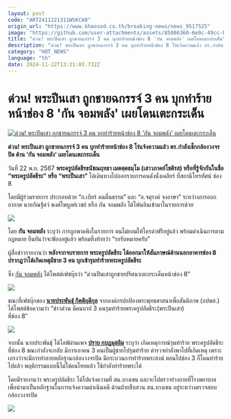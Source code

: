 ```yaml
---
layout: post
code: "ART2411221311WSKCA0"
origin_url: "https://www.khaosod.co.th/breaking-news/news_9517525"
image: "https://github.com/user-attachments/assets/85006360-6e9c-49cc-be69-325154d3e9bb"
title: "ด่วน! พระปีนเสา ถูกชายฉกรรจ์ 3 คน บุกทำร้ายหน้าช่อง 8 'กัน จอมพลัง' เผยโดนเตะกระเด็น"
description: "ด่วน! พระปีนเสา ถูกชายฉกรรจ์ 3 คน บุกทำร้ายหน้าช่อง 8 โร่แจ้งความแล้ว ตร.กำลังเช็กกล้องวงจรปิด ด้าน 'กัน จอมพลัง' เผยโดนเตะกระเด็น "
category: "HOT_NEWS"
language: "th"
date: 2024-11-22T13:21:03.732Z
---
```


# ด่วน! พระปีนเสา ถูกชายฉกรรจ์ 3 คน บุกทำร้ายหน้าช่อง 8 'กัน จอมพลัง' เผยโดนเตะกระเด็น

[![ด่วน! พระปีนเสา ถูกชายฉกรรจ์ 3 คน บุกทำร้ายหน้าช่อง 8 'กัน จอมพลัง' เผยโดนเตะกระเด็น](https://www.khaosod.co.th/wpapp/uploads/2024/11/attack-monk.jpg "ด่วน! พระปีนเสา ถูกชายฉกรรจ์ 3 คน บุกทำร้ายหน้าช่อง 8 'กัน จอมพลัง' เผยโดนเตะกระเด็น")](https://www.khaosod.co.th/wpapp/uploads/2024/11/attack-monk.jpg)

**ด่วน! พระปีนเสา ถูกชายฉกรรจ์ 3 คน บุกทำร้ายหน้าช่อง 8 โร่แจ้งความแล้ว ตร.กำลังเช็กกล้องวงจรปิด ด้าน ‘กัน จอมพลัง’ เผยโดนเตะกระเด็น**

วันที่ 22 พ.ย. 2567 **พระครูปลัดธีรธนัชณฤทธา เมตตฺตธมฺโม (เสาวภาคย์โชติรส) หรือที่รู้จักกันในชื่อ “พระครูปลัดธีระ” หรือ “พระปีนเสา”** ได้เดินทางไปออกรายการคนดังนั่งเคลียร์ ที่สถานีโทรทัศน์ ช่อง 8

โดยมีผู้ร่วมรายการ ประกอบด้วย “อ.เบียร์ คนตื่นธรรม” และ “อ.จตุรงค์ จงอาษา” ระหว่างการออกอากาศ นายกัณฐัศว์ พงศ์ไพบูลย์เวชย์ หรือ กัน จอมพลัง ได้โฟนอินเข้ามาในรายการด้วย

[![](https://www.khaosod.co.th/wpapp/uploads/2024/11/cac3c93d-6e3e-4068-a903-899c775817cb.jpg)](https://www.khaosod.co.th/wpapp/uploads/2024/11/cac3c93d-6e3e-4068-a903-899c775817cb.jpg)

โดย **กัน จอมพลัง** ระบุว่า การถูกพาดพิงในรายการ ตนไม่ยอมให้ใครด่าฟรีอยู่แล้ว พร้อมดำเนินการตามกฎหมาย ยืนยันว่าจะฟ้องอยู่แล้ว พร้อมทิ้งท้ายว่า “รอรับหมายครับ”

ผู้สื่อข่าวรายงานว่า **หลังจากจบรายการ พระครูปลัดธีระ ได้ออกมาให้สัมภาษณ์ด้านนอกอาคารช่อง 8 ปรากฏว่าได้เกิดเหตุมีชาย 3 คน บุกเข้ารุมทำร้ายพระครูปลัดธีระ**

ซึ่ง [กัน จอมพลัง](https://www.facebook.com/gunjompalang1) ได้โพสต์เฟซบุ๊กว่า “ด่วนปีนเสาถูกชายปริศนาเตะกระเด็นหน้าช่อง 8”

[![](https://www.khaosod.co.th/wpapp/uploads/2024/11/Screenshot-2024-11-22-193837.jpg)](https://www.khaosod.co.th/wpapp/uploads/2024/11/Screenshot-2024-11-22-193837.jpg)

ขณะที่เฟซบุ๊กของ [**นายประพันธุ์ กิตติฤดีกุล**](https://www.facebook.com/profile.php?id=100035839958327&__cft__[0]=AZX-pp8rvUwDrDU9WM2KeC1ncIfs2VezCXZFmxsRwTNlk0KzowgYWENobalfRjQua1_8dlqTFOSz_rZ7EoMnW_1Z-9pZEL1UuWZbUdxe2TttXIsmn0z5uZgRWQnQhIO_JhhsuKkDMPb6JW_FKI3VNQfWqsVr_A_flnnXxBqiTFl8rsWkzBx4SFdSIFRfeTQ6Gko&__tn__=-UC%2CP-R) จากองค์กรปกป้องพระพุทธศาสนาเพื่อสันติภาพ (อปพส.) ได้โพสต์ข้อความว่า “ข่าวด่วน​ มีคนบาป​ 3​ คนรุมทำร้ายพระครูปลัดธีระ​(พระปีน​เสา)  
ที่ช่อง​ 8″

[![](https://www.khaosod.co.th/wpapp/uploads/2024/11/Screenshot-2024-11-22-193853.jpg)](https://www.khaosod.co.th/wpapp/uploads/2024/11/Screenshot-2024-11-22-193853.jpg)

จากนั้น นายประพันธุ์ ได้ไลฟ์ผ่านเพจ **[ปราบ กบฏมุสลิม](https://www.facebook.com/prab.kbt.muslim?__cft__[0]=AZX-pp8rvUwDrDU9WM2KeC1ncIfs2VezCXZFmxsRwTNlk0KzowgYWENobalfRjQua1_8dlqTFOSz_rZ7EoMnW_1Z-9pZEL1UuWZbUdxe2TttXIsmn0z5uZgRWQnQhIO_JhhsuKkDMPb6JW_FKI3VNQfWqsVr_A_flnnXxBqiTFl8rsWkzBx4SFdSIFRfeTQ6Gko&__tn__=-]C%2CP-y-R)** ระบุว่า เกิดเหตุการณ์รุมทำร้าย พระครูปลัดธีระ ที่ช่อง 8 ขณะกำลังจะกลับ มีการเอาคน 3 คนเป็นผู้ชายไปรุมทำร้าย ตำรวจกำลังพาไปที่เกิดเหตุ เพราะเกรงว่าจะมีการทำลายหลักฐานกล้องวงจรปิด มีกระบวนการทำร้ายพระสงฆ์ ตอนไปช่อง 3 ก็โดนทำร้ายไปแล้ว พฤติกรรมแบบนี้ไม่ใช่คนไทยแล้ว ใช้กำลังทำร้ายพระได้

โดยมีรายงานว่า พระครูปลัดธีระ ได้ไปแจ้งความที่ สน.บางเขน และจะไปตรวจร่างกายที่โรงพยาบาล เพื่อนำมาเป็นหลักฐานในการแจ้งความดำเนินคดี ด้านฝ่ายสืบสวน สน.บางเขน อยู่ระหว่างตรวจสอบกล้องวงจรปิด

[![](https://www.khaosod.co.th/wpapp/uploads/2024/11/a1f64a66-7b71-4344-bcee-fc1c7960213a.jpg)](https://www.khaosod.co.th/wpapp/uploads/2024/11/a1f64a66-7b71-4344-bcee-fc1c7960213a.jpg)